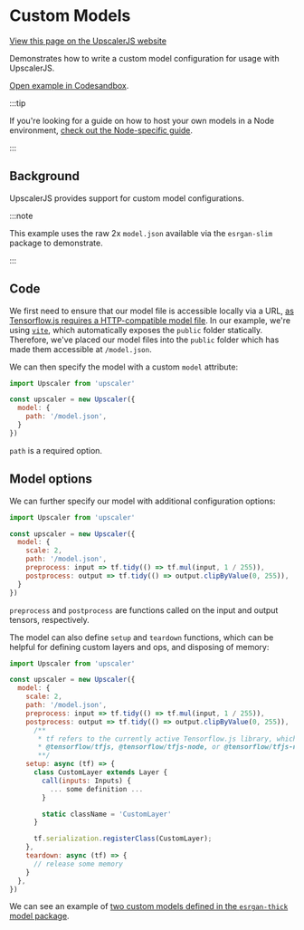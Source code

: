 # Custom Models

<a class="docs-link" href="https://upscalerjs.com/documentation/guides/browser/usage/custom-model-configurations">View this page on the UpscalerJS website</a>

Demonstrates how to write a custom model configuration for usage with UpscalerJS.

<a href="https://githubbox.com/thekevinscott/upscalerjs/tree/main/examples/custom-model-configurations?file=index.js&title=UpscalerJS: Self Hosting Models">Open example in Codesandbox</a>.

:::tip

If you're looking for a guide on how to host your own models in a Node environment, [check out the Node-specific guide](../../node/nodejs-custom-file-path).

:::

## Background

UpscalerJS provides support for custom model configurations.

:::note

This example uses the raw 2x `model.json` available via the `esrgan-slim` package to demonstrate.

:::

## Code

We first need to ensure that our model file is accessible locally via a URL, [as Tensorflow.js requires a HTTP-compatible model file](https://www.tensorflow.org/js/guide/save_load#https). In our example, we're using [`vite`](https://vitejs.dev/), which automatically exposes the `public` folder statically. Therefore, we've placed our model files into the `public` folder which has made them accessible at `/model.json`.

We can then specify the model with a custom `model` attribute:

```javascript
import Upscaler from 'upscaler'

const upscaler = new Upscaler({
  model: {
    path: '/model.json',
  }
})
```

`path` is a required option.

## Model options

We can further specify our model with additional configuration options:

```javascript
import Upscaler from 'upscaler'

const upscaler = new Upscaler({
  model: {
    scale: 2,
    path: '/model.json',
    preprocess: input => tf.tidy(() => tf.mul(input, 1 / 255)),
    postprocess: output => tf.tidy(() => output.clipByValue(0, 255)),
  }
})
```

`preprocess` and `postprocess` are functions called on the input and output tensors, respectively.

The model can also define `setup` and `teardown` functions, which can be helpful for defining custom layers and ops, and disposing of memory:

```javascript
import Upscaler from 'upscaler'

const upscaler = new Upscaler({
  model: {
    scale: 2,
    path: '/model.json',
    preprocess: input => tf.tidy(() => tf.mul(input, 1 / 255)),
    postprocess: output => tf.tidy(() => output.clipByValue(0, 255)),
      /**
       * tf refers to the currently active Tensorflow.js library, which may be 
       * @tensorflow/tfjs, @tensorflow/tfjs-node, or @tensorflow/tfjs-node-gpu.
       **/
    setup: async (tf) => {
      class CustomLayer extends Layer {
        call(inputs: Inputs) {
          ... some definition ...
        }

        static className = 'CustomLayer'
      }

      tf.serialization.registerClass(CustomLayer);
    },
    teardown: async (tf) => {
      // release some memory
    }
  },
})
```

We can see an example of [two custom models defined in the `esrgan-thick` model package](https://github.com/thekevinscott/UpscalerJS/blob/main/packages/shared/src/esrgan/esrgan.ts#L55).
